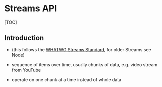 # Streams API

[TOC]



## Introduction

<!-- ToDo: Finish -->
<!-- basically events with backpressure ?? -->
<!-- todo: read

https://www.infoq.com/presentations/whatwg-streams-specs/ and https://www.slideshare.net/domenicdenicola/streams-for-the-web-31205146
 -->

- (this follows the [WHATWG Streams Standard](https://streams.spec.whatwg.org/), for older Streams see Node)

- sequence of items over time, usually chunks of data, e.g. video stream from YouTube
- operate on one chunk at a time instead of whole data
